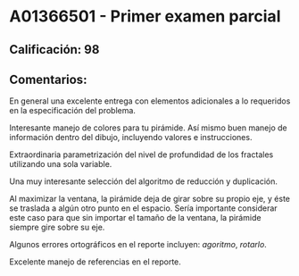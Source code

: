 # A01366501 - Primer examen parcial

## **Calificación**: 98

## **Comentarios**:

En general una excelente entrega con elementos adicionales a lo requeridos en la especificación del problema.

Interesante manejo de colores para tu pirámide. Así mismo buen manejo de información dentro del dibujo, incluyendo valores e instrucciones.

Extraordinaria parametrización del nivel de profundidad de los fractales utilizando una sola variable.

Una muy interesante selección del algoritmo de reducción y duplicación.

Al maximizar la ventana, la pirámide deja de girar sobre su propio eje, y éste se traslada a algún otro punto en el espacio. Sería importante considerar este caso para que sin importar el tamaño de la ventana, la pirámide siempre gire sobre su eje.

Algunos errores ortográficos en el reporte incluyen: *agoritmo*, *rotarlo*.

Excelente manejo de referencias en el reporte.
